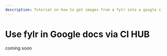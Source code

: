 ```yaml
---
description: Tutorial on how to get images from a fylr into a google slides document
---
```


# Use fylr in Google docs via CI HUB

coming soon
